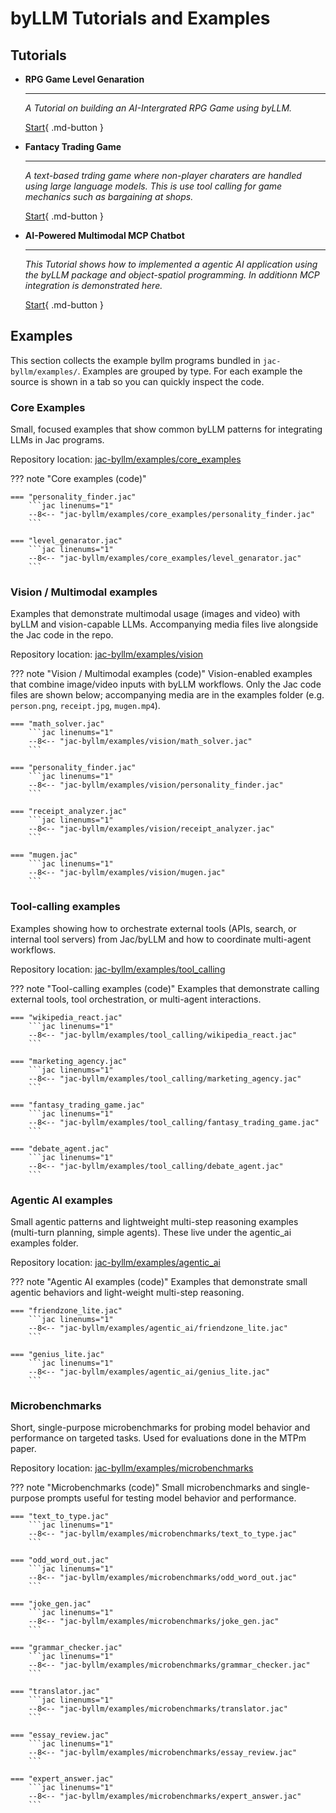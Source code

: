 # byLLM Tutorials and Examples


## Tutorials

<div class="grid cards" markdown>

-   **RPG Game Level Genaration**

    ---

    *A Tutorial on building an AI-Intergrated RPG Game using byLLM.*

    [Start](./../../examples/mtp_examples/rpg_game/){ .md-button }

-   **Fantacy Trading Game**

    ---

    *A text-based trding game where non-player charaters are handled using large language models. This is use tool calling for game mechanics such as bargaining at shops.*

    [Start](./../../examples/mtp_examples/fantasy_trading_game/){ .md-button }

-   **AI-Powered Multimodal MCP Chatbot**

    ---

    *This Tutorial shows how to implemented a agentic AI application using the byLLM package and object-spatiol programming. In additionn MCP integration is demonstrated here.*

    [Start](./../../examples/rag_chatbot/Overview/){ .md-button }

</div>


## Examples

This section collects the example byllm programs bundled in `jac-byllm/examples/`. Examples are grouped by type. For each example the source is shown in a tab so you can quickly inspect the code.

### Core Examples
Small, focused examples that show common byLLM patterns for integrating LLMs in Jac programs.

Repository location: [jac-byllm/examples/core_examples](https://github.com/Jaseci-Labs/jaseci/tree/main/jac-byllm/examples/core_examples)

??? note "Core examples (code)"

    === "personality_finder.jac"
        ```jac linenums="1"
        --8<-- "jac-byllm/examples/core_examples/personality_finder.jac"
        ```

    === "level_genarator.jac"
        ```jac linenums="1"
        --8<-- "jac-byllm/examples/core_examples/level_genarator.jac"
        ```

### Vision / Multimodal examples

Examples that demonstrate multimodal usage (images and video) with byLLM and vision-capable LLMs. Accompanying media files live alongside the Jac code in the repo.

Repository location: [jac-byllm/examples/vision](https://github.com/Jaseci-Labs/jaseci/tree/main/jac-byllm/examples/vision)

??? note "Vision / Multimodal examples (code)"
    Vision-enabled examples that combine image/video inputs with byLLM workflows. Only the Jac code files are shown below; accompanying media are in the examples folder (e.g. `person.png`, `receipt.jpg`, `mugen.mp4`).

    === "math_solver.jac"
        ```jac linenums="1"
        --8<-- "jac-byllm/examples/vision/math_solver.jac"
        ```

    === "personality_finder.jac"
        ```jac linenums="1"
        --8<-- "jac-byllm/examples/vision/personality_finder.jac"
        ```

    === "receipt_analyzer.jac"
        ```jac linenums="1"
        --8<-- "jac-byllm/examples/vision/receipt_analyzer.jac"
        ```

    === "mugen.jac"
        ```jac linenums="1"
        --8<-- "jac-byllm/examples/vision/mugen.jac"
        ```

### Tool-calling examples

Examples showing how to orchestrate external tools (APIs, search, or internal tool servers) from Jac/byLLM and how to coordinate multi-agent workflows.

Repository location: [jac-byllm/examples/tool_calling](https://github.com/Jaseci-Labs/jaseci/tree/main/jac-byllm/examples/tool_calling)

??? note "Tool-calling examples (code)"
    Examples that demonstrate calling external tools, tool orchestration, or multi-agent interactions.

    === "wikipedia_react.jac"
        ```jac linenums="1"
        --8<-- "jac-byllm/examples/tool_calling/wikipedia_react.jac"
        ```

    === "marketing_agency.jac"
        ```jac linenums="1"
        --8<-- "jac-byllm/examples/tool_calling/marketing_agency.jac"
        ```

    === "fantasy_trading_game.jac"
        ```jac linenums="1"
        --8<-- "jac-byllm/examples/tool_calling/fantasy_trading_game.jac"
        ```

    === "debate_agent.jac"
        ```jac linenums="1"
        --8<-- "jac-byllm/examples/tool_calling/debate_agent.jac"
        ```

### Agentic AI examples

Small agentic patterns and lightweight multi-step reasoning examples (multi-turn planning, simple agents). These live under the agentic_ai examples folder.

Repository location: [jac-byllm/examples/agentic_ai](https://github.com/Jaseci-Labs/jaseci/tree/main/jac-byllm/examples/agentic_ai)

??? note "Agentic AI examples (code)"
    Examples that demonstrate small agentic behaviors and light-weight multi-step reasoning.

    === "friendzone_lite.jac"
        ```jac linenums="1"
        --8<-- "jac-byllm/examples/agentic_ai/friendzone_lite.jac"
        ```

    === "genius_lite.jac"
        ```jac linenums="1"
        --8<-- "jac-byllm/examples/agentic_ai/genius_lite.jac"
        ```

### Microbenchmarks

Short, single-purpose microbenchmarks for probing model behavior and performance on targeted tasks. Used for evaluations done in the MTPm paper.

Repository location: [jac-byllm/examples/microbenchmarks](https://github.com/Jaseci-Labs/jaseci/tree/main/jac-byllm/examples/microbenchmarks)

??? note "Microbenchmarks (code)"
    Small microbenchmarks and single-purpose prompts useful for testing model behavior and performance.

    === "text_to_type.jac"
        ```jac linenums="1"
        --8<-- "jac-byllm/examples/microbenchmarks/text_to_type.jac"
        ```

    === "odd_word_out.jac"
        ```jac linenums="1"
        --8<-- "jac-byllm/examples/microbenchmarks/odd_word_out.jac"
        ```

    === "joke_gen.jac"
        ```jac linenums="1"
        --8<-- "jac-byllm/examples/microbenchmarks/joke_gen.jac"
        ```

    === "grammar_checker.jac"
        ```jac linenums="1"
        --8<-- "jac-byllm/examples/microbenchmarks/grammar_checker.jac"
        ```

    === "translator.jac"
        ```jac linenums="1"
        --8<-- "jac-byllm/examples/microbenchmarks/translator.jac"
        ```

    === "essay_review.jac"
        ```jac linenums="1"
        --8<-- "jac-byllm/examples/microbenchmarks/essay_review.jac"
        ```

    === "expert_answer.jac"
        ```jac linenums="1"
        --8<-- "jac-byllm/examples/microbenchmarks/expert_answer.jac"
        ```
